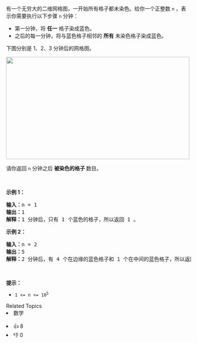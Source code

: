 <p>有一个无穷大的二维网格图，一开始所有格子都未染色。给你一个正整数&nbsp;<code>n</code>&nbsp;，表示你需要执行以下步骤&nbsp;<code>n</code>&nbsp;分钟：</p>

<ul> 
 <li>第一分钟，将 <strong>任一</strong> 格子染成蓝色。</li> 
 <li>之后的每一分钟，将与蓝色格子相邻的 <strong>所有</strong> 未染色格子染成蓝色。</li> 
</ul>

<p>下图分别是 1、2、3 分钟后的网格图。</p> 
<img alt="" src="https://assets.leetcode.com/uploads/2023/01/10/example-copy-2.png" style="width: 500px; height: 279px;"> <p>请你返回 <code>n</code>&nbsp;分钟之后 <strong>被染色的格子&nbsp;</strong>数目。</p> </img>

<p>&nbsp;</p>

<p><b>示例 1：</b></p>

<pre><b>输入：</b>n = 1
<b>输出：</b>1
<b>解释：</b>1 分钟后，只有 1 个蓝色的格子，所以返回 1 。
</pre>

<p><strong>示例 2：</strong></p>

<pre><b>输入：</b>n = 2
<b>输出：</b>5
<b>解释：</b>2 分钟后，有 4 个在边缘的蓝色格子和 1 个在中间的蓝色格子，所以返回 5 。
</pre>

<p>&nbsp;</p>

<p><strong>提示：</strong></p>

<ul> 
 <li><code>1 &lt;= n &lt;= 10<sup>5</sup></code></li> 
</ul>

<div><div>Related Topics</div><div><li>数学</li></div></div><br><div><li>👍 8</li><li>👎 0</li></div>